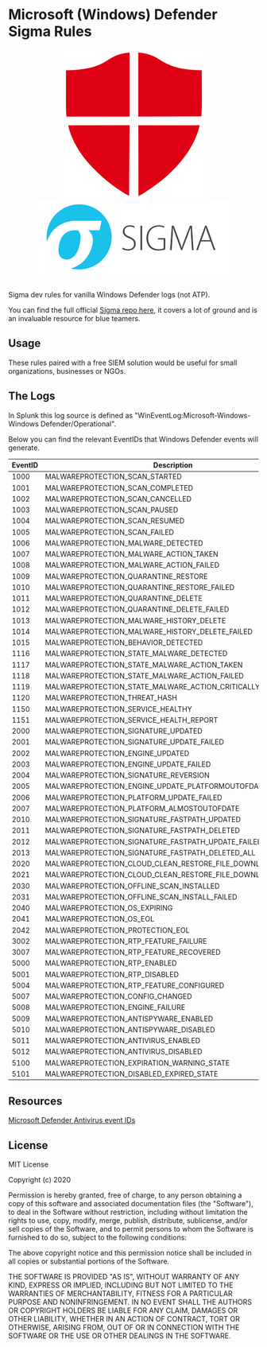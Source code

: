 # Microsoft (Windows) Defender Sigma Rules

<p align="center">
  <img src="https://github.com/diskurse/windef-detect/blob/master/images/manually-update-definitions-for-windows-defender-in-windows-10-red-png-windows-300_300.png?raw=true"><br>
  <img src="https://github.com/diskurse/windef-detect/blob/master/images/Sigma_0.3.png?raw=true"><br><br>
</p>

Sigma dev rules for vanilla Windows Defender logs (not ATP).

You can find the full official [Sigma repo here](https://github.com/Neo23x0/sigma), it covers a lot of ground and is an invaluable resource for blue teamers.

## Usage

These rules paired with a free SIEM solution would be useful for small organizations, businesses or NGOs.


## The Logs

In Splunk this log source is defined as "WinEventLog:Microsoft-Windows-Windows Defender/Operational".


Below you can find the relevant EventIDs that Windows Defender events will generate.

| EventID | Description |
| --------| ------------- |
| 1000  | MALWAREPROTECTION_SCAN_STARTED      |
| 1001  | MALWAREPROTECTION_SCAN_COMPLETED    |
| 1002  | MALWAREPROTECTION_SCAN_CANCELLED    |
| 1003  | MALWAREPROTECTION_SCAN_PAUSED       |
| 1004  | MALWAREPROTECTION_SCAN_RESUMED      |
| 1005  | MALWAREPROTECTION_SCAN_FAILED      |
| 1006  | MALWAREPROTECTION_MALWARE_DETECTED  |
| 1007  | MALWAREPROTECTION_MALWARE_ACTION_TAKEN |
| 1008  | MALWAREPROTECTION_MALWARE_ACTION_FAILED |
| 1009  | MALWAREPROTECTION_QUARANTINE_RESTORE |
| 1010  | MALWAREPROTECTION_QUARANTINE_RESTORE_FAILED |
| 1011  | MALWAREPROTECTION_QUARANTINE_DELETE |
| 1012  | MALWAREPROTECTION_QUARANTINE_DELETE_FAILED |
| 1013  | MALWAREPROTECTION_MALWARE_HISTORY_DELETE |
| 1014  | MALWAREPROTECTION_MALWARE_HISTORY_DELETE_FAILED |
| 1015  | MALWAREPROTECTION_BEHAVIOR_DETECTED |      
| 1116  | MALWAREPROTECTION_STATE_MALWARE_DETECTED |      
| 1117  | MALWAREPROTECTION_STATE_MALWARE_ACTION_TAKEN |      
| 1118  | MALWAREPROTECTION_STATE_MALWARE_ACTION_FAILED |      
| 1119  | MALWAREPROTECTION_STATE_MALWARE_ACTION_CRITICALLY_FAILED |  
| 1120  | MALWAREPROTECTION_THREAT_HASH |
| 1150  | MALWAREPROTECTION_SERVICE_HEALTHY |
| 1151  | MALWAREPROTECTION_SERVICE_HEALTH_REPORT |
| 2000  | MALWAREPROTECTION_SIGNATURE_UPDATED |
| 2001  | MALWAREPROTECTION_SIGNATURE_UPDATE_FAILED |
| 2002  | MALWAREPROTECTION_ENGINE_UPDATED |
| 2003  | MALWAREPROTECTION_ENGINE_UPDATE_FAILED |
| 2004  | MALWAREPROTECTION_SIGNATURE_REVERSION |
| 2005  | MALWAREPROTECTION_ENGINE_UPDATE_PLATFORMOUTOFDATE |
| 2006  | MALWAREPROTECTION_PLATFORM_UPDATE_FAILED |
| 2007  | MALWAREPROTECTION_PLATFORM_ALMOSTOUTOFDATE |
| 2010  | MALWAREPROTECTION_SIGNATURE_FASTPATH_UPDATED |
| 2011  | MALWAREPROTECTION_SIGNATURE_FASTPATH_DELETED |
| 2012  | MALWAREPROTECTION_SIGNATURE_FASTPATH_UPDATE_FAILED |
| 2013  | MALWAREPROTECTION_SIGNATURE_FASTPATH_DELETED_ALL |
| 2020  | MALWAREPROTECTION_CLOUD_CLEAN_RESTORE_FILE_DOWNLOADED |
| 2021  | MALWAREPROTECTION_CLOUD_CLEAN_RESTORE_FILE_DOWNLOAD_FAILED |
| 2030  | MALWAREPROTECTION_OFFLINE_SCAN_INSTALLED |
| 2031  | MALWAREPROTECTION_OFFLINE_SCAN_INSTALL_FAILED |
| 2040  | MALWAREPROTECTION_OS_EXPIRING |
| 2041  | MALWAREPROTECTION_OS_EOL |
| 2042  | MALWAREPROTECTION_PROTECTION_EOL |
| 3002  | MALWAREPROTECTION_RTP_FEATURE_FAILURE |
| 3007  | MALWAREPROTECTION_RTP_FEATURE_RECOVERED |
| 5000  | MALWAREPROTECTION_RTP_ENABLED |
| 5001  | MALWAREPROTECTION_RTP_DISABLED |
| 5004  | MALWAREPROTECTION_RTP_FEATURE_CONFIGURED |
| 5007  | MALWAREPROTECTION_CONFIG_CHANGED |
| 5008  | MALWAREPROTECTION_ENGINE_FAILURE |
| 5009  | MALWAREPROTECTION_ANTISPYWARE_ENABLED |
| 5010  | MALWAREPROTECTION_ANTISPYWARE_DISABLED |
| 5011  | MALWAREPROTECTION_ANTIVIRUS_ENABLED |
| 5012  | MALWAREPROTECTION_ANTIVIRUS_DISABLED |
| 5100  | MALWAREPROTECTION_EXPIRATION_WARNING_STATE |
| 5101  | MALWAREPROTECTION_DISABLED_EXPIRED_STATE |


## Resources

[Microsoft Defender Antivirus event IDs](https://docs.microsoft.com/en-us/windows/security/threat-protection/microsoft-defender-antivirus/troubleshoot-microsoft-defender-antivirus)


## License

MIT License

Copyright (c) 2020

Permission is hereby granted, free of charge, to any person obtaining a copy
of this software and associated documentation files (the "Software"), to deal
in the Software without restriction, including without limitation the rights
to use, copy, modify, merge, publish, distribute, sublicense, and/or sell
copies of the Software, and to permit persons to whom the Software is
furnished to do so, subject to the following conditions:

The above copyright notice and this permission notice shall be included in all
copies or substantial portions of the Software.

THE SOFTWARE IS PROVIDED "AS IS", WITHOUT WARRANTY OF ANY KIND, EXPRESS OR
IMPLIED, INCLUDING BUT NOT LIMITED TO THE WARRANTIES OF MERCHANTABILITY,
FITNESS FOR A PARTICULAR PURPOSE AND NONINFRINGEMENT. IN NO EVENT SHALL THE
AUTHORS OR COPYRIGHT HOLDERS BE LIABLE FOR ANY CLAIM, DAMAGES OR OTHER
LIABILITY, WHETHER IN AN ACTION OF CONTRACT, TORT OR OTHERWISE, ARISING FROM,
OUT OF OR IN CONNECTION WITH THE SOFTWARE OR THE USE OR OTHER DEALINGS IN THE
SOFTWARE.
